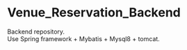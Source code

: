 # Venue_Reservation_Backend
Backend repository.  
Use Spring framework + Mybatis + Mysql8 + tomcat.
